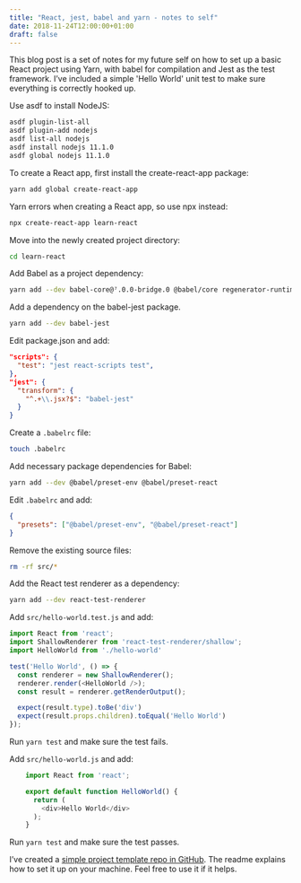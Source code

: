 ```yaml
---
title: "React, jest, babel and yarn - notes to self"
date: 2018-11-24T12:00:00+01:00
draft: false
---
```

This blog post is a set of notes for my future self on how to set up a basic React project using Yarn, with babel for compilation and Jest as the test framework. I’ve included a simple 'Hello World' unit test to make sure everything is correctly hooked up.

Use asdf to install NodeJS:

```bash
asdf plugin-list-all
asdf plugin-add nodejs
asdf list-all nodejs
asdf install nodejs 11.1.0
asdf global nodejs 11.1.0
```

To create a React app, first install the create-react-app package:

```bash
yarn add global create-react-app
```

Yarn errors when creating a React app, so use npx instead:

```bash
npx create-react-app learn-react
```

Move into the newly created project directory:

```bash
cd learn-react
```

Add Babel as a project dependency:

```bash
yarn add --dev babel-core@⁷.0.0-bridge.0 @babel/core regenerator-runtime
```

Add a dependency on the babel-jest package.

```bash
yarn add --dev babel-jest
```

Edit package.json and add:

```json
"scripts": {
  "test": "jest react-scripts test",
},
"jest": {
  "transform": {
    "^.+\\.jsx?$": "babel-jest"
  }
}
```

Create a `.babelrc` file:

```bash
touch .babelrc
```

Add necessary package dependencies for Babel:

```bash
yarn add --dev @babel/preset-env @babel/preset-react
```

Edit `.babelrc` and add:

```json
{
  "presets": ["@babel/preset-env", "@babel/preset-react"]
}
```

Remove the existing source files:

```bash
rm -rf src/*
```

Add the React test renderer as a dependency:

```bash
yarn add --dev react-test-renderer
```

Add `src/hello-world.test.js` and add:

```javascript
import React from 'react';
import ShallowRenderer from 'react-test-renderer/shallow';
import HelloWorld from './hello-world'

test('Hello World', () => {
  const renderer = new ShallowRenderer();
  renderer.render(<HelloWorld />);
  const result = renderer.getRenderOutput();

  expect(result.type).toBe('div')
  expect(result.props.children).toEqual('Hello World')
});
```

Run `yarn test` and make sure the test fails.

Add `src/hello-world.js` and add:

```javascript
    import React from 'react';

    export default function HelloWorld() {
      return (
        <div>Hello World</div>
      );
    }
```

Run `yarn test` and make sure the test passes.

I’ve created a [simple project template repo in GitHub](https://github.com/ambye85/react-babel-jest). The readme explains how to set it up on your machine. Feel free to use it if it helps.
